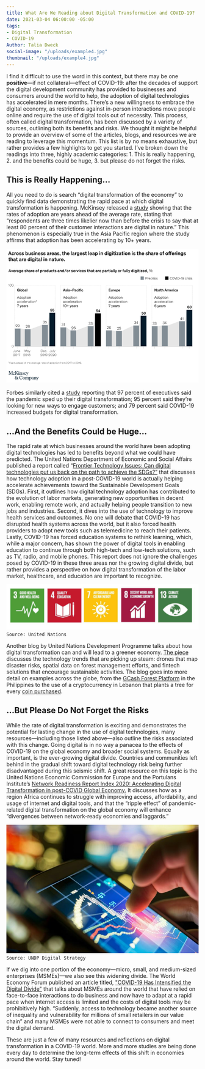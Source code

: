 ```yaml
---
title: What Are We Reading about Digital Transformation and COVID-19?
date: 2021-03-04 06:00:00 -05:00
tags:
- Digital Transformation
- COVID-19
Author: Talia Dweck
social-image: "/uploads/example4.jpg"
thumbnail: "/uploads/example4.jpg"
---
```


I find it difficult to use the word in this context, but there may be one **positive**—if not collateral—effect of COVID-19: after the decades of support the digital development community has provided to businesses and consumers around the world to help, the adoption of digital technologies has accelerated in mere months. There’s a new willingness to embrace the digital economy, as restrictions against in-person interactions move people online and require the use of digital tools out of necessity. This process, often called digital transformation, has been discussed by a variety of sources, outlining both its benefits and risks. We thought it might be helpful to provide an overview of some of the articles, blogs, and resources we are reading to leverage this momentum. This list is by no means exhaustive, but rather provides a few highlights to get you started. I’ve broken down the readings into three, highly academic categories: 1. This is really happening, 2. and the benefits could be huge, 3. but please do not forget the risks.

<!--more-->

## This is Really Happening…

All you need to do is search “digital transformation of the economy” to quickly find data demonstrating the rapid pace at which digital transformation is happening. McKinsey released a [study](https://www.mckinsey.com/business-functions/strategy-and-corporate-finance/our-insights/how-covid-19-has-pushed-companies-over-the-technology-tippinghttps:/www.mckinsey.com/business-functions/strategy-and-corporate-finance/our-insights/how-covid-19-has-pushed-companies-over-the-technology-tipping-point-and-transformed-business-forever-point-and-transformed-business-forever) showing that the rates of adoption are years ahead of the average rate, stating that “respondents are three times likelier now than before the crisis to say that at least 80 percent of their customer interactions are digital in nature.” This phenomenon is especially true in the Asia Pacific region where the study affirms that adoption has been accelerating by 10+ years.

![mck pic.png](/uploads/mck%20pic.png)

Forbes similarly cited a [study](https://www.forbes.com/sites/johnkoetsier/2020/09/10/97-of-executives-say-covid-19-sped-up-digital-transformation/?sh=36b77e0a4799) reporting that 97 percent of executives said the pandemic sped up their digital transformation; 95 percent said they’re looking for new ways to engage customers; and 79 percent said COVID-19 increased budgets for digital transformation.

## ...And the Benefits Could be Huge…

The rapid rate at which businesses around the world have been adopting digital technologies has led to benefits beyond what we could have predicted. The United Nations Department of Economic and Social Affairs published a report called “[Frontier Technology Issues: Can digital technologies put us back on the path to achieve the SDGs?”](https://www.un.org/development/desa/dpad/publication/frontier-technology-issues-can-digital-technologies-put-us-back-on-the-path-to-achieve-the-sdgs/) that discusses how technology adoption in a post-COVID-19 world is actually helping accelerate achievements toward the Sustainable Development Goals (SDGs). First, it outlines how digital technology adoption has contributed to the evolution of labor markets, generating new opportunities in decent work, enabling remote work, and actually helping people transition to new jobs and industries. Second, it dives into the use of technology to improve health services and outcomes. No one will debate that COVID-19 has disrupted health systems across the world, but it also forced health providers to adopt new tools such as telemedicine to reach their patients. Lastly, COVID-19 has forced education systems to rethink learning, which, while a major concern, has shown the power of digital tools in enabling education to continue through both high-tech and low-tech solutions, such as TV, radio, and mobile phones. This report does not ignore the challenges posed by COVID-19 in these three areas nor the growing digital divide, but rather provides a perspective on how digital transformation of the labor market, healthcare, and education are important to recognize.

![sdg pic.png](/uploads/sdg%20pic.png)`Source: United Nations`

Another blog by United Nations Development Programme talks about how digital transformation can and will lead to a greener economy. [The piece](https://www.undp.org/content/undp/en/home/blog/2020/how-covid-19-has-sped-up-digital-transformation.html) discusses the technology trends that are picking up steam: drones that map disaster risks, spatial data on forest management efforts, and fintech solutions that encourage sustainable activities. The blog goes into more detail on examples across the globe, from the [GCash Forest Platform](https://www.gcash.com/gforest/) in the Philippines to the use of a cryptocurrency in Lebanon that plants a tree for every [coin purchased](https://www.cedarcoin.org/about-us).

## …But Please Do Not Forget the Risks

While the rate of digital transformation is exciting and demonstrates the potential for lasting change in the use of digital technologies, many resources—including those listed above—also outline the risks associated with this change. Going digital is in no way a panacea to the effects of COVID-19 on the global economy and broader social systems. Equally as important, is the ever-growing digital divide. Countries and communities left behind in the gradual shift toward digital technology risk being further disadvantaged during this seismic shift. A great resource on this topic is the United Nations Economic Commission for Europe and the Portulans Institute’s [Network Readiness Report Index 2020: Accelerating Digital Transformation in post-COVID Global Economy.](https://networkreadinessindex.org/wp-content/uploads/2020/11/NRI-2020-V8_28-11-2020.pdf) It discusses how as a region Africa continues to struggle with improving access, affordability, and usage of internet and digital tools, and that the “ripple effect” of pandemic-related digital transformation on the global economy will enhance “divergences between network-ready economies and laggards.”

![example4.jpg](/uploads/example4.jpg)`Source: UNDP Digital Strategy`

If we dig into one portion of the economy—micro, small, and medium-sized enterprises (MSMEs)—we also see this widening divide. The World Economy Forum published an article titled, ["COVID-19 Has Intensified the Digital Divide"](https://www.weforum.org/agenda/2020/09/covid-19-has-intensified-the-digital-divide/) that talks about MSMEs around the world that have relied on face-to-face interactions to do business and now have to adapt at a rapid pace when internet access is limited and the costs of digital tools may be prohibitively high. “Suddenly, access to technology became another source of inequality and vulnerability for millions of small retailers in our value chain” and many MSMEs were not able to connect to consumers and meet the digital demand.

These are just a few of many resources and reflections on digital transformation in a COVID-19 world. More and more studies are being done every day to determine the long-term effects of this shift in economies around the world. Stay tuned!